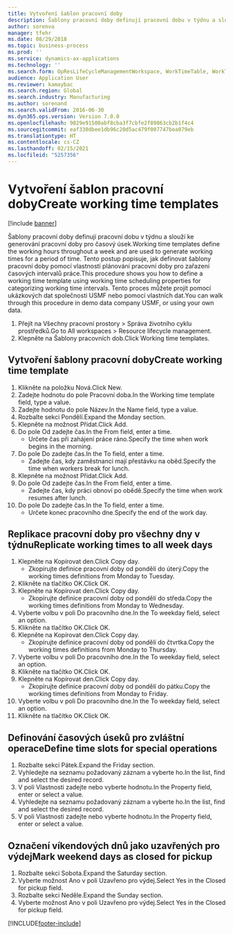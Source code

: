 ```yaml
---
title: Vytvoření šablon pracovní doby
description: Šablony pracovní doby definují pracovní dobu v týdnu a slouží ke generování pracovní doby pro časový úsek.
author: sorenva
manager: tfehr
ms.date: 08/29/2018
ms.topic: business-process
ms.prod: ''
ms.service: dynamics-ax-applications
ms.technology: ''
ms.search.form: OpResLifeCycleManagementWorkspace, WorkTimeTable, WorkTimeCopyDayDialog, WorkPeriodTemplate
audience: Application User
ms.reviewer: kamaybac
ms.search.region: Global
ms.search.industry: Manufacturing
ms.author: sorenand
ms.search.validFrom: 2016-06-30
ms.dyn365.ops.version: Version 7.0.0
ms.openlocfilehash: 9829e91500abf8cba3f7cbfe2f89863cb2b1f4c4
ms.sourcegitcommit: eaf330dbee1db96c20d5ac479f007747bea079eb
ms.translationtype: HT
ms.contentlocale: cs-CZ
ms.lasthandoff: 02/15/2021
ms.locfileid: "5257356"
---
```

# <a name="create-working-time-templates"></a><span data-ttu-id="14d69-103">Vytvoření šablon pracovní doby</span><span class="sxs-lookup"><span data-stu-id="14d69-103">Create working time templates</span></span>

[!include [banner](../../includes/banner.md)]

<span data-ttu-id="14d69-104">Šablony pracovní doby definují pracovní dobu v týdnu a slouží ke generování pracovní doby pro časový úsek.</span><span class="sxs-lookup"><span data-stu-id="14d69-104">Working time templates define the working hours throughout a week and are used to generate working times for a period of time.</span></span> <span data-ttu-id="14d69-105">Tento postup popisuje, jak definovat šablony pracovní doby pomocí vlastností plánování pracovní doby pro zařazení časových intervalů práce.</span><span class="sxs-lookup"><span data-stu-id="14d69-105">This procedure shows you how to define a working time template using working time scheduling properties for categorizing working time intervals.</span></span> <span data-ttu-id="14d69-106">Tento proces můžete projít pomocí ukázkových dat společnosti USMF nebo pomocí vlastních dat.</span><span class="sxs-lookup"><span data-stu-id="14d69-106">You can walk through this procedure in demo data company USMF, or using your own data.</span></span>

1. <span data-ttu-id="14d69-107">Přejít na Všechny pracovní prostory > Správa životního cyklu prostředků.</span><span class="sxs-lookup"><span data-stu-id="14d69-107">Go to All workspaces > Resource lifecycle management.</span></span>
2. <span data-ttu-id="14d69-108">Klepněte na Šablony pracovních dob.</span><span class="sxs-lookup"><span data-stu-id="14d69-108">Click Working time templates.</span></span>

## <a name="create-working-time-template"></a><span data-ttu-id="14d69-109">Vytvoření šablony pracovní doby</span><span class="sxs-lookup"><span data-stu-id="14d69-109">Create working time template</span></span>
1. <span data-ttu-id="14d69-110">Klikněte na položku Nová.</span><span class="sxs-lookup"><span data-stu-id="14d69-110">Click New.</span></span>
2. <span data-ttu-id="14d69-111">Zadejte hodnotu do pole Pracovní doba.</span><span class="sxs-lookup"><span data-stu-id="14d69-111">In the Working time template field, type a value.</span></span>
3. <span data-ttu-id="14d69-112">Zadejte hodnotu do pole Název.</span><span class="sxs-lookup"><span data-stu-id="14d69-112">In the Name field, type a value.</span></span>
4. <span data-ttu-id="14d69-113">Rozbalte sekci Pondělí.</span><span class="sxs-lookup"><span data-stu-id="14d69-113">Expand the Monday section.</span></span>
5. <span data-ttu-id="14d69-114">Klepněte na možnost Přidat.</span><span class="sxs-lookup"><span data-stu-id="14d69-114">Click Add.</span></span>
6. <span data-ttu-id="14d69-115">Do pole Od zadejte čas.</span><span class="sxs-lookup"><span data-stu-id="14d69-115">In the From field, enter a time.</span></span>
    * <span data-ttu-id="14d69-116">Určete čas při zahájení práce ráno.</span><span class="sxs-lookup"><span data-stu-id="14d69-116">Specify the time when work begins in the morning.</span></span>  
7. <span data-ttu-id="14d69-117">Do pole Do zadejte čas.</span><span class="sxs-lookup"><span data-stu-id="14d69-117">In the To field, enter a time.</span></span>
    * <span data-ttu-id="14d69-118">Zadejte čas, kdy zaměstnanci mají přestávku na oběd.</span><span class="sxs-lookup"><span data-stu-id="14d69-118">Specify the time when workers break for lunch.</span></span>  
8. <span data-ttu-id="14d69-119">Klepněte na možnost Přidat.</span><span class="sxs-lookup"><span data-stu-id="14d69-119">Click Add.</span></span>
9. <span data-ttu-id="14d69-120">Do pole Od zadejte čas.</span><span class="sxs-lookup"><span data-stu-id="14d69-120">In the From field, enter a time.</span></span>
    * <span data-ttu-id="14d69-121">Zadejte čas, kdy práci obnoví po obědě.</span><span class="sxs-lookup"><span data-stu-id="14d69-121">Specify the time when work resumes after lunch.</span></span>  
10. <span data-ttu-id="14d69-122">Do pole Do zadejte čas.</span><span class="sxs-lookup"><span data-stu-id="14d69-122">In the To field, enter a time.</span></span>
    * <span data-ttu-id="14d69-123">Určete konec pracovního dne.</span><span class="sxs-lookup"><span data-stu-id="14d69-123">Specify the end of the work day.</span></span>  

## <a name="replicate-working-times-to-all-week-days"></a><span data-ttu-id="14d69-124">Replikace pracovní doby pro všechny dny v týdnu</span><span class="sxs-lookup"><span data-stu-id="14d69-124">Replicate working times to all week days</span></span>
1. <span data-ttu-id="14d69-125">Klepněte na Kopírovat den.</span><span class="sxs-lookup"><span data-stu-id="14d69-125">Click Copy day.</span></span>
    * <span data-ttu-id="14d69-126">Zkopírujte definice pracovní doby od pondělí do úterý.</span><span class="sxs-lookup"><span data-stu-id="14d69-126">Copy the working times definitions from Monday to Tuesday.</span></span>  
2. <span data-ttu-id="14d69-127">Klikněte na tlačítko OK.</span><span class="sxs-lookup"><span data-stu-id="14d69-127">Click OK.</span></span>
3. <span data-ttu-id="14d69-128">Klepněte na Kopírovat den.</span><span class="sxs-lookup"><span data-stu-id="14d69-128">Click Copy day.</span></span>
    * <span data-ttu-id="14d69-129">Zkopírujte definice pracovní doby od pondělí do středa.</span><span class="sxs-lookup"><span data-stu-id="14d69-129">Copy the working times definitions from Monday to Wednesday.</span></span>  
4. <span data-ttu-id="14d69-130">Vyberte volbu v poli Do pracovního dne.</span><span class="sxs-lookup"><span data-stu-id="14d69-130">In the To weekday field, select an option.</span></span>
5. <span data-ttu-id="14d69-131">Klikněte na tlačítko OK.</span><span class="sxs-lookup"><span data-stu-id="14d69-131">Click OK.</span></span>
6. <span data-ttu-id="14d69-132">Klepněte na Kopírovat den.</span><span class="sxs-lookup"><span data-stu-id="14d69-132">Click Copy day.</span></span>
    * <span data-ttu-id="14d69-133">Zkopírujte definice pracovní doby od pondělí do čtvrtka.</span><span class="sxs-lookup"><span data-stu-id="14d69-133">Copy the working times definitions from Monday to Thursday.</span></span>  
7. <span data-ttu-id="14d69-134">Vyberte volbu v poli Do pracovního dne.</span><span class="sxs-lookup"><span data-stu-id="14d69-134">In the To weekday field, select an option.</span></span>
8. <span data-ttu-id="14d69-135">Klikněte na tlačítko OK.</span><span class="sxs-lookup"><span data-stu-id="14d69-135">Click OK.</span></span>
9. <span data-ttu-id="14d69-136">Klepněte na Kopírovat den.</span><span class="sxs-lookup"><span data-stu-id="14d69-136">Click Copy day.</span></span>
    * <span data-ttu-id="14d69-137">Zkopírujte definice pracovní doby od pondělí do pátku.</span><span class="sxs-lookup"><span data-stu-id="14d69-137">Copy the working times definitions from Monday to Friday.</span></span>  
10. <span data-ttu-id="14d69-138">Vyberte volbu v poli Do pracovního dne.</span><span class="sxs-lookup"><span data-stu-id="14d69-138">In the To weekday field, select an option.</span></span>
11. <span data-ttu-id="14d69-139">Klikněte na tlačítko OK.</span><span class="sxs-lookup"><span data-stu-id="14d69-139">Click OK.</span></span>

## <a name="define-time-slots-for-special-operations"></a><span data-ttu-id="14d69-140">Definování časových úseků pro zvláštní operace</span><span class="sxs-lookup"><span data-stu-id="14d69-140">Define time slots for special operations</span></span>
1. <span data-ttu-id="14d69-141">Rozbalte sekci Pátek.</span><span class="sxs-lookup"><span data-stu-id="14d69-141">Expand the Friday section.</span></span>
2. <span data-ttu-id="14d69-142">Vyhledejte na seznamu požadovaný záznam a vyberte ho.</span><span class="sxs-lookup"><span data-stu-id="14d69-142">In the list, find and select the desired record.</span></span>
3. <span data-ttu-id="14d69-143">V poli Vlastnosti zadejte nebo vyberte hodnotu.</span><span class="sxs-lookup"><span data-stu-id="14d69-143">In the Property field, enter or select a value.</span></span>
4. <span data-ttu-id="14d69-144">Vyhledejte na seznamu požadovaný záznam a vyberte ho.</span><span class="sxs-lookup"><span data-stu-id="14d69-144">In the list, find and select the desired record.</span></span>
5. <span data-ttu-id="14d69-145">V poli Vlastnosti zadejte nebo vyberte hodnotu.</span><span class="sxs-lookup"><span data-stu-id="14d69-145">In the Property field, enter or select a value.</span></span>

## <a name="mark-weekend-days-as-closed-for-pickup"></a><span data-ttu-id="14d69-146">Označení víkendových dnů jako uzavřených pro výdej</span><span class="sxs-lookup"><span data-stu-id="14d69-146">Mark weekend days as closed for pickup</span></span>
1. <span data-ttu-id="14d69-147">Rozbalte sekci Sobota.</span><span class="sxs-lookup"><span data-stu-id="14d69-147">Expand the Saturday section.</span></span>
2. <span data-ttu-id="14d69-148">Vyberte možnost Ano v poli Uzavřeno pro výdej.</span><span class="sxs-lookup"><span data-stu-id="14d69-148">Select Yes in the Closed for pickup field.</span></span>
3. <span data-ttu-id="14d69-149">Rozbalte sekci Neděle.</span><span class="sxs-lookup"><span data-stu-id="14d69-149">Expand the Sunday section.</span></span>
4. <span data-ttu-id="14d69-150">Vyberte možnost Ano v poli Uzavřeno pro výdej.</span><span class="sxs-lookup"><span data-stu-id="14d69-150">Select Yes in the Closed for pickup field.</span></span>



[!INCLUDE[footer-include](../../../includes/footer-banner.md)]